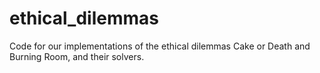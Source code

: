 # ethical_dilemmas
Code for our implementations of the ethical dilemmas Cake or Death and Burning Room, and their solvers.
